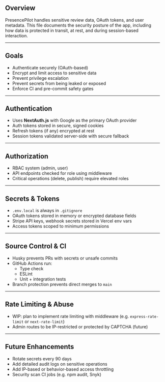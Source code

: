 ## Overview

PresencePilot handles sensitive review data, OAuth tokens, and user metadata. This file documents the security posture of the app, including how data is protected in transit, at rest, and during session-based interaction.

---

## Goals

- Authenticate securely (OAuth-based)
- Encrypt and limit access to sensitive data
- Prevent privilege escalation
- Prevent secrets from being leaked or exposed
- Enforce CI and pre-commit safety gates

---

## Authentication

- Uses **NextAuth.js** with Google as the primary OAuth provider
- Auth tokens stored in secure, signed cookies
- Refresh tokens (if any) encrypted at rest
- Session tokens validated server-side with secure fallback

---

## Authorization

- RBAC system (admin, user)
- API endpoints checked for role using middleware
- Critical operations (delete, publish) require elevated roles

---

## Secrets & Tokens

- `.env.local` is always in `.gitignore`
- OAuth tokens stored in memory or encrypted database fields
- Stripe API keys, webhook secrets stored in Vercel env vars
- Access tokens scoped to minimum permissions

---

## Source Control & CI

- Husky prevents PRs with secrets or unsafe commits
- GitHub Actions run:
  - Type check
  - ESLint
  - Unit + integration tests
- Branch protection prevents direct merges to `main`

---

## Rate Limiting & Abuse

- WIP: plan to implement rate limiting with middleware (e.g. `express-rate-limit` or `next-rate-limit`)
- Admin routes to be IP-restricted or protected by CAPTCHA (future)

---

## Future Enhancements

- Rotate secrets every 90 days
- Add detailed audit logs on sensitive operations
- Add IP-based or behavior-based access throttling
- Security scan CI jobs (e.g. npm audit, Snyk)
